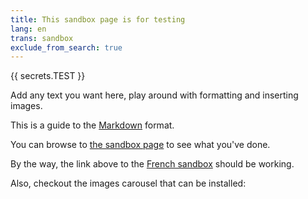 ```yaml
---
title: This sandbox page is for testing
lang: en
trans: sandbox
exclude_from_search: true
---
```

{{ secrets.TEST }}

Add any text you want here, play around with formatting and inserting images.

This is a guide to the [Markdown](https://guides.github.com/features/mastering-markdown/) format.

You can browse to [the sandbox page](/sandbox.html) to see what you've done.

By the way, the link above to the [French sandbox](/bac-à-sable.html) should be working.

Also, checkout the images carousel that can be installed: 
